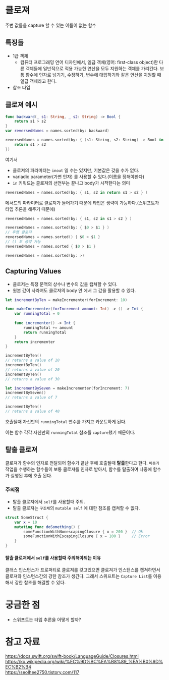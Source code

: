 # 클로져
주변 값들을 capture 할 수 있는 이름이 없는 함수

## 특징들

- 1급 객체
    - 컴퓨터 프로그래밍 언어 디자인에서, 일급 객체(영어: first-class object)란 다른 객체들에 일반적으로 적용 가능한 연산을 모두 지원하는 객체를 가리킨다. 보통 함수에 인자로 넘기기, 수정하기, 변수에 대입하기와 같은 연산을 지원할 때 일급 객체라고 한다.
- 참조 타입


## 클로져 예시
```swift
func backward(_ s1: String, _ s2: String) -> Bool {
    return s1 > s2
}
var reversedNames = names.sorted(by: backward)
```
```swift
reversedNames = names.sorted(by: { (s1: String, s2: String) -> Bool in
    return s1 > s2
})
```
여기서 
- 클로져의 파라미터는 `inout` 일 수는 있지만, 기본값은 갖을 수가 없다.
- variadic parameter(가변 인자) 를 사용할 수 있다.(이름을 정해야한다)
- `in` 키워드는 클로져의 선언부는 끝나고 body가 시작한다는 의미
```swift
reversedNames = names.sorted(by: { s1, s2 in return s1 > s2 } )
```
메서드의 파라미터로 클로져가 들어가기 때문에 타입은 생략이 가능하다.(스위프트가 타입 추론을 해주기 때문에)
```swift
reversedNames = names.sorted(by: { s1, s2 in s1 > s2 } )
```

```swift
reversedNames = names.sorted(by: { $0 > $1 } )
// 후행 클로져
reversedNames = names.sorted() { $0 > $1 }
// () 도 생략 가능
reversedNames = names.sorted { $0 > $1 }
```
```swift
reversedNames = names.sorted(by: >)
```
## Capturing Values
- 클로저는 특정 문맥의 상수나 변수의 값을 캡쳐할 수 있다.
- 원본 값이 사라져도 클로저의 body 안 에서 그 값을 활용할 수 있다.

```swift
let incrementByTen = makeIncrementer(forIncrement: 10)

func makeIncrementer(forIncrement amount: Int) -> () -> Int {
    var runningTotal = 0
    
    func incrementer() -> Int {
        runningTotal += amount
        return runningTotal
    }
    return incrementer
}

incrementByTen()
// returns a value of 10
incrementByTen()
// returns a value of 20
incrementByTen()
// returns a value of 30

let incrementBySeven = makeIncrementer(forIncrement: 7)
incrementBySeven()
// returns a value of 7

incrementByTen()
// returns a value of 40
```
호출될때 자신만의 `runningTotal` 변수를 가지고 카운트하게 된다.

이는 함수 각각 자신만의 `runningTotal` 참조를 `capture`했기 때문이다. 

## 탈출 클로져

클로져가 함수의 인자로 전달되어 함수가 끝난 후에 호출될때 **탈출**한다고 한다.
`비동기` 작업을 수행하는 함수들이 보통 클로져를 인자로 받아서, 함수를 탈출하여 나중에 함수가 실행된 후에 호출 된다.

### 주의점
- 탈출 클로져에서 `self`를 사용할때 주의.
- 탈출 클로져는 `구조체`의 `mutable self` 에 대한 참조를 캡쳐할 수 없다.
```swift
struct SomeStruct {
    var x = 10
    mutating func doSomething() {
        someFunctionWithNonescapingClosure { x = 200 }  // Ok
        someFunctionWithEscapingClosure { x = 100 }     // Error
    }
}
```

#### 탈출 클로져에서 `self`를 사용할때 주의해야되는 이유
클래스 인스턴스가 프로퍼티로 클로져를 갖고있으면 클로져가 인스턴스를 캡쳐하면서 클로져와 인스턴스간의 강한 참조가 생긴다.
그래서 스위프트는 `Capture List`를 이용해서 강한 참조를 해결할 수 있다.

# 궁금한 점
- 스위프트는 타입 추론을 어떻게 할까?

# 참고 자료
https://docs.swift.org/swift-book/LanguageGuide/Closures.html
<br>
https://ko.wikipedia.org/wiki/%EC%9D%BC%EA%B8%89_%EA%B0%9D%EC%B2%B4
<br>
https://seolhee2750.tistory.com/117
